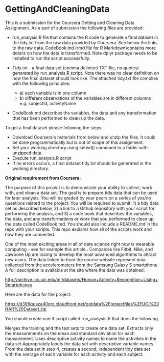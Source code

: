 # GettingAndCleaningData
This is a submission for the Coursera Getting and Cleaning Data Assignment. As a part of submission the following files are provided:
* run_analysis.R file that contains the R code to generate a final dataset in the tidy.txt from the raw data provided by Coursera. See below the links to the raw data. CodeBook.md (rmd file for R Markdown)contains more details on how the data is transformed.  Note dplyr package needs to be installed to run the script successfully.
 
* Tidy.txt - a final data set (comma delimted TXT file, no quotes) genarated by run_analysis.R script. Note there was no clear definition on how the final dataset should look like. The attached tidy.txt file complies with the following principles:
  * a) each variable is in one column
  * b) different observations of the variables are in different columns e.g. subjectId, activityName
* CodeBook.md describes the variables, the data and any transformation that has been performed to clean up the data. 

To get a final dataset please following the steps:
* Download Coursera's materials from below and unzip the files. It could be done programmatically but is out of scope of this assignment. 
* Set your working directory using setwd() command to a folder with unzipped data.
* Execute run_analysis.R script
* If no errors occurs, a final dataset tidy.txt should be generated in the working directory.


**Original requirement from Coursera:**

The purpose of this project is to demonstrate your ability to collect, work with, and clean a data set. The goal is to prepare tidy data that can be used for later analysis. You will be graded by your peers on a series of yes/no questions related to the project. You will be required to submit: 1) a tidy data set as described below, 2) a link to a Github repository with your script for performing the analysis, and 3) a code book that describes the variables, the data, and any transformations or work that you performed to clean up the data called CodeBook.md. You should also include a README.md in the repo with your scripts. This repo explains how all of the scripts work and how they are connected.

One of the most exciting areas in all of data science right now is wearable computing - see for example this article . Companies like Fitbit, Nike, and Jawbone Up are racing to develop the most advanced algorithms to attract new users. The data linked to from the course website represent data collected from the accelerometers from the Samsung Galaxy S smartphone. A full description is available at the site where the data was obtained:

http://archive.ics.uci.edu/ml/datasets/Human+Activity+Recognition+Using+Smartphones

Here are the data for the project:

https://d396qusza40orc.cloudfront.net/getdata%2Fprojectfiles%2FUCI%20HAR%20Dataset.zip

You should create one R script called run_analysis.R that does the following.

Merges the training and the test sets to create one data set.
Extracts only the measurements on the mean and standard deviation for each measurement.
Uses descriptive activity names to name the activities in the data set
Appropriately labels the data set with descriptive variable names.
From the data set in step 4, creates a second, independent tidy data set with the average of each variable for each activity and each subject.
